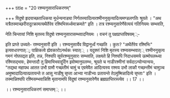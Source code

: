 +++
title = "20 रश्म्यनुसाराधिकरणम्"

+++
विदुषो हृदयाच्छताधिकया मूर्धन्यनाड्या निर्गतस्यादित्यरश्मीननुसृत्यादित्यमण्डलगतिः श्रूयते । "अथ यत्रैतस्माच्छरीरादुत्क्रामत्यथैतैरेव रश्मिभिरूर्ध्वमाक्रमते" इति । तत्र रश्म्यनुसारेणैवेत्ययं गतिनियमः सम्भवति,

नेति चिन्तायां निशि मृतस्य विदुषो रश्म्यनुसारासम्भवादनियमः । वचनं तु पक्षप्राप्तविषयम््-

इति प्राप्ते उच्यते- रश्म्यनुसारी इति । रश्म्यनुसार्येव विद्वानूर्ध्वं गच्छति । कुतः? "अथैतैरेव रश्मिभिः" इत्यवधारणात््; पाक्षिकत्वे ह्येवकारोऽनर्थकः स्यात्् । यदुक्त्तं निशि मृतस्य रश्म्यसम्भवात्् रश्मीननुसृत्य गमनं नोपपद्यत इति, तन्न, निश्यपि सूर्यरश्म्युनुसारः सम्भवति, लक्ष्यते हि निश्यपि निदाधसमये ऊष्मोपलब्ध्या रश्मिसद्भावः, हेमन्तादौ तु हिमाभिभवाद्दुर्दिन इवोष्मानुपलम्भः, श्रूयते च नाडीरश्मीनां सर्वदाऽन्योन्यान्वयः, "तद्यथा महापथ आतत उभौ ग्रामौ गच्छतीमं चामुं च एवमेवैत आदित्यस्य रश्मय उभौ लाकौ गच्छन्तीमं चामुञ्च अमुष्मादादित्यात्प्रतायन्ते त आसु नाडीषु सृप्ता आभ्या नाडीभ्यः प्रतायन्ते तेऽमुष्मिन्नादित्ये सृप्ताः" इति । तस्मान्निश्यपि रश्मिसम्भवान्निशि मृतानामपि विदुषां रश्म्यनुसारेणैव ब्रह्मप्राप्तिरस्त्येव ।। 17 ।।

।। रश्म्यनुसाराधिकरणं समाप्तम्् ।।